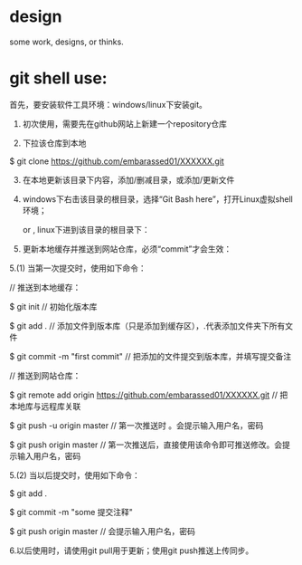 # design
some work, designs, or thinks.

# git shell use:

首先，要安装软件工具环境：windows/linux下安装git。

1. 初次使用，需要先在github网站上新建一个repository仓库

2. 下拉该仓库到本地

$ git clone https://github.com/embarassed01/XXXXXX.git

3. 在本地更新该目录下内容，添加/删减目录，或添加/更新文件

4. windows下右击该目录的根目录，选择“Git Bash here”，打开Linux虚拟shell环境；

    or , linux下进到该目录的根目录下：

5. 更新本地缓存并推送到网站仓库，必须“commit”才会生效：

5.(1) 当第一次提交时，使用如下命令：

// 推送到本地缓存：

$ git init   // 初始化版本库

$ git add .   // 添加文件到版本库（只是添加到缓存区），.代表添加文件夹下所有文件

$ git commit -m "first commit"   // 把添加的文件提交到版本库，并填写提交备注

// 推送到网站仓库：

$ git remote add origin https://github.com/embarassed01/XXXXXX.git  // 把本地库与远程库关联

$ git push -u origin master    // 第一次推送时 。会提示输入用户名，密码

$ git push origin master      // 第一次推送后，直接使用该命令即可推送修改。会提示输入用户名，密码

5.(2) 当以后提交时，使用如下命令：

$ git add .

$ git commit -m "some 提交注释"

$ git push origin master     //  会提示输入用户名，密码

6.以后使用时，请使用git pull用于更新；使用git push推送上传同步。

